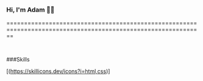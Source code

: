 ### Hi, I'm Adam 👋👩

==============================================================================================================

<br/>

###Skills

[(https://skillicons.dev/icons?i=html,css)]
<br/>
